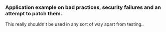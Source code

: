 ### Application example on bad practices, security failures and an attempt to patch them.

This really shouldn't be used in any sort of way apart from testing..